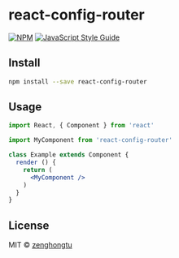# react-config-router

> 

[![NPM](https://img.shields.io/npm/v/react-config-router.svg)](https://www.npmjs.com/package/react-config-router) [![JavaScript Style Guide](https://img.shields.io/badge/code_style-standard-brightgreen.svg)](https://standardjs.com)

## Install

```bash
npm install --save react-config-router
```

## Usage

```jsx
import React, { Component } from 'react'

import MyComponent from 'react-config-router'

class Example extends Component {
  render () {
    return (
      <MyComponent />
    )
  }
}
```

## License

MIT © [zenghongtu](https://github.com/zenghongtu)
